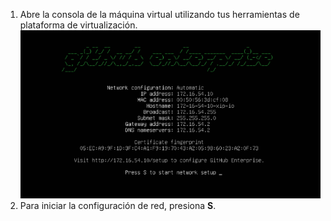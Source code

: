 1. Abre la consola de la máquina virtual utilizando tus herramientas de plataforma de virtualización. ![Consola de {{ site.data.variables.product.prodname_enterprise }}](/assets/images/enterprise/network-configuration/virtual-machine-console.png)
2. Para iniciar la configuración de red, presiona **S**.
